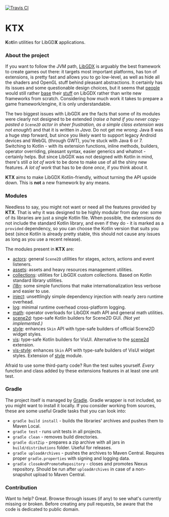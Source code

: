 [![Travis CI](https://travis-ci.org/czyzby/ktx.svg?branch=master)](https://travis-ci.org/czyzby/ktx)

# KTX

**K**o**t**lin utilities for LibGD**X** applications.

### About the project

If you want to follow the JVM path, [LibGDX](http://libgdx.badlogicgames.com/) is arguably the best framework to create
games out there: it targets most important platforms, has ton of extensions, is pretty fast and allows you to go low-level,
as well as hide all the shaders and OpenGL stuff behind pleasant abstractions. It certainly has its issues and some
questionable design choices, but it seems that [people](https://github.com/SquidPony/SquidLib) would still rather
[base](https://github.com/oakes/play-clj) their [stuff](https://mini2dx.org/) on LibGDX rather than write new frameworks
from scratch. Considering how much work it takes to prepare a game framework/engine, it is only understandable.

The two biggest issues with LibGDX are the facts that some of its modules were clearly not designed to be extended
(*raise a hand if you never copy-pasted a `Scene2D` actor in sheer frustration, as a simple class extension was not enough!*)
and that it is written in *Java*. Do not get me wrong: Java 8 was a huge step forward, but since you likely want to support
legacy Android devices and WebGL (through GWT), you're stuck with Java 6 or 7. Switching to Kotlin - with its extension
functions, inline methods, builders, operator overriding, pleasant syntax, easier generics and whatnot - certainly helps.
But since LibGDX was not designed with Kotlin in mind, there's still *a lot of work* to be done to make use of all the
shiny new features. *A lot of work* that has to be done *once*, if you think about it.

**KTX** aims to make LibGDX Kotlin-friendly, without turning the API upside down. This is **not** a new framework by any
means.

### Modules

Needless to say, you might not want or need all the features provided by **KTX**. That is why it was designed to be highly
modular from day one: some of its libraries are just a single Kotlin file. When possible, the extensions do not include
the standard Kotlin library, and even if they do - it is marked as a `provided` dependency, so you can choose the Kotlin
version that suits you best (since Kotlin is already pretty stable, this should not cause any issues as long as you use
a recent release).

The modules present in **KTX** are:

- [actors](actors): general `Scene2D` utilities for stages, actors, actions and event listeners.
- [assets](assets): assets and heavy resources management utilities.
- [collections](collections): utilities for LibGDX custom collections. Based on Kotlin standard library utilities.
- [i18n](i18n): some simple functions that make internationalization less verbose and easier to use.
- [inject](inject): unsettlingly simple dependency injection with nearly zero runtime overhead.
- [log](log): minimal runtime overhead cross-platform logging.
- [math](math): operator overloads for LibGDX math API and general math utilities.
- [scene2d](scene2d): type-safe Kotlin builders for Scene2D GUI. *(Not yet implemented.)*
- [style](style): enhances `Skin` API with type-safe builders of official Scene2D widget styles.
- [vis](vis): type-safe Kotlin builders for VisUI. Alternative to the [scene2d](scene2d) extension.
- [vis-style](vis-style): enhances `Skin` API with type-safe builders of VisUI widget styles. Extension of [style](style) module.

Afraid to use some third-party code? Run the test suites yourself. *Every* function and class added by these extensions
features in at least one unit test.

### Gradle

The project itself is managed by [Gradle](http://gradle.org/). Gradle wrapper is not included, so you might want to
install it locally. If you consider working from sources, these are some useful Gradle tasks that you can look into:

- `gradle build install` - builds the libraries' archives and pushes them to Maven Local.
- `gradle test` - runs unit tests in all projects.
- `gradle clean` - removes build directories.
- `gradle distZip` - prepares a zip archive with all jars in `build/distributions` folder. Useful for releases.
- `gradle uploadArchives` - pushes the archives to Maven Central. Requires proper `gradle.properties` with signing and
logging data.
- `gradle closeAndPromoteRepository` - closes and promotes Nexus repository. Should be run after `uploadArchives` in
case of a non-snapshot upload to Maven Central.

### Contribution

Want to help? Great. Browse through issues (if any) to see what's currently missing or broken. Before creating any pull
requests, be aware that the code is dedicated to public domain.

